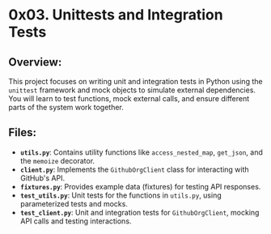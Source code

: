 # 0x03. Unittests and Integration Tests

## Overview:
This project focuses on writing unit and integration tests in Python using the `unittest` framework and mock objects to simulate external dependencies. You will learn to test functions, mock external calls, and ensure different parts of the system work together.

## Files:
- **`utils.py`**: Contains utility functions like `access_nested_map`, `get_json`, and the `memoize` decorator.
- **`client.py`**: Implements the `GithubOrgClient` class for interacting with GitHub's API.
- **`fixtures.py`**: Provides example data (fixtures) for testing API responses.
- **`test_utils.py`**: Unit tests for the functions in `utils.py`, using parameterized tests and mocks.
- **`test_client.py`**: Unit and integration tests for `GithubOrgClient`, mocking API calls and testing interactions.



